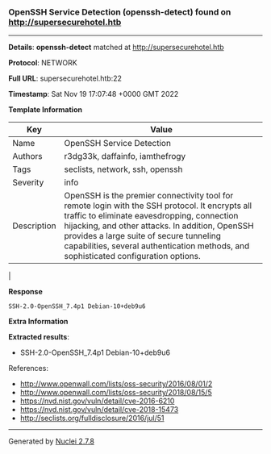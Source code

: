 ### OpenSSH Service Detection (openssh-detect) found on http://supersecurehotel.htb
---
**Details**: **openssh-detect**  matched at http://supersecurehotel.htb

**Protocol**: NETWORK

**Full URL**: supersecurehotel.htb:22

**Timestamp**: Sat Nov 19 17:07:48 +0000 GMT 2022

**Template Information**

| Key | Value |
|---|---|
| Name | OpenSSH Service Detection |
| Authors | r3dg33k, daffainfo, iamthefrogy |
| Tags | seclists, network, ssh, openssh |
| Severity | info |
| Description | OpenSSH is the premier connectivity tool for remote login with the SSH protocol. It encrypts all traffic to eliminate eavesdropping, connection hijacking, and other attacks. In addition, OpenSSH provides a large suite of secure tunneling capabilities, several authentication methods, and sophisticated configuration options.
 |

**Response**
```http
SSH-2.0-OpenSSH_7.4p1 Debian-10+deb9u6

```

**Extra Information**

**Extracted results**:

- SSH-2.0-OpenSSH_7.4p1 Debian-10+deb9u6



References: 
- http://www.openwall.com/lists/oss-security/2016/08/01/2
- http://www.openwall.com/lists/oss-security/2018/08/15/5
- https://nvd.nist.gov/vuln/detail/cve-2016-6210
- https://nvd.nist.gov/vuln/detail/cve-2018-15473
- http://seclists.org/fulldisclosure/2016/jul/51

---
Generated by [Nuclei 2.7.8](https://github.com/projectdiscovery/nuclei)